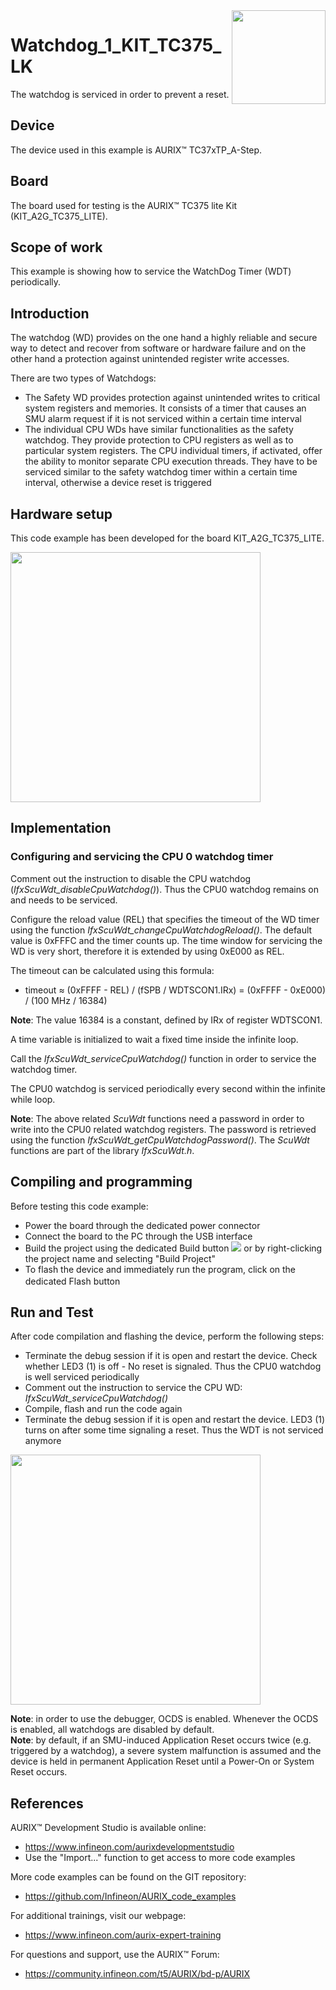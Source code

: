 <img src="./Images/IFX_LOGO_600.gif" align="right" width="150" />  

# Watchdog_1_KIT_TC375_LK
The watchdog is serviced in order to prevent a reset.

## Device  
The device used in this example is AURIX&trade; TC37xTP_A-Step.

## Board  
The board used for testing is the AURIX&trade; TC375 lite Kit (KIT_A2G_TC375_LITE).

## Scope of work  
This example is showing how to service the WatchDog Timer (WDT) periodically.

## Introduction  
The watchdog (WD) provides on the one hand a highly reliable and secure way to detect and recover from software or hardware failure and on the other hand a protection against unintended register write accesses. 

There are two types of Watchdogs:
- The Safety WD provides protection against unintended writes to critical system registers and memories. It consists of a timer that causes an SMU alarm request if it is not serviced within a certain time interval
- The individual CPU WDs have similar functionalities as the safety watchdog. They provide protection to CPU registers as well as to particular system registers. The CPU individual timers, if activated, offer the ability to monitor separate CPU execution threads. They have to be serviced similar to the safety watchdog timer within a certain time interval, otherwise a device reset is triggered

## Hardware setup  
This code example has been developed for the board KIT_A2G_TC375_LITE.

<img src="./Images/TC375_LITE_KIT_Top_View.png" width="400" />

## Implementation

### Configuring and servicing the CPU 0 watchdog timer
Comment out the instruction to disable the CPU watchdog (*IfxScuWdt_disableCpuWatchdog()*). Thus the CPU0 watchdog remains on and needs to be serviced.

Configure the reload value (REL) that specifies the timeout of the WD timer using the function *IfxScuWdt_changeCpuWatchdogReload()*. The default value is 0xFFFC and the timer counts up. The time window for servicing the WD is very short, therefore it is extended by using 0xE000 as REL.

The timeout can be calculated using this formula:
- timeout ≈ (0xFFFF - REL) / (fSPB / WDTSCON1.IRx) = (0xFFFF - 0xE000) / (100 MHz / 16384)

**Note**: The value 16384 is a constant, defined by IRx of register WDTSCON1.

A time variable is initialized to wait a fixed time inside the infinite loop.

Call the *IfxScuWdt_serviceCpuWatchdog()* function in order to service the watchdog timer.

The CPU0 watchdog is serviced periodically every second within the infinite while loop.

**Note**: The above related *ScuWdt* functions need a password in order to write into the CPU0 related watchdog registers. The password is retrieved using the function *IfxScuWdt_getCpuWatchdogPassword()*. The *ScuWdt* functions are part of the library *IfxScuWdt.h*.

## Compiling and programming  
Before testing this code example:  
- Power the board through the dedicated power connector
- Connect the board to the PC through the USB interface  
- Build the project using the dedicated Build button <img src="./Images/build_activeproj.gif" /> or by right-clicking the project name and selecting "Build Project"  
- To flash the device and immediately run the program, click on the dedicated Flash button <img src="./Images/Widget_Flash.png" width="16"/>

## Run and Test
After code compilation and flashing the device, perform the following steps:
- Terminate the debug session if it is open and restart the device. Check whether LED3 (1) is off - No reset is signaled. Thus the CPU0 watchdog is well serviced periodically
- Comment out the instruction to service the CPU WD: *IfxScuWdt_serviceCpuWatchdog()*
- Compile, flash and run the code again
- Terminate the debug session if it is open and restart the device. LED3 (1) turns on after some time signaling a reset. Thus the WDT is not serviced anymore

<img src="./Images/TC375_LITE_KIT_Top_View_Run_and_Test.png" width="400" />

**Note**: in order to use the debugger, OCDS is enabled. Whenever the OCDS is enabled, all watchdogs are disabled by default.  
**Note**: by default, if an SMU-induced Application Reset occurs twice (e.g. triggered by a watchdog), a severe system malfunction is assumed and the device is held in permanent Application Reset until a Power-On or System Reset occurs.

## References  

AURIX&trade; Development Studio is available online:  
- <https://www.infineon.com/aurixdevelopmentstudio>  
- Use the "Import..." function to get access to more code examples  

More code examples can be found on the GIT repository:  
- <https://github.com/Infineon/AURIX_code_examples>  

For additional trainings, visit our webpage:  
- <https://www.infineon.com/aurix-expert-training>  

For questions and support, use the AURIX&trade; Forum:  
- <https://community.infineon.com/t5/AURIX/bd-p/AURIX>  